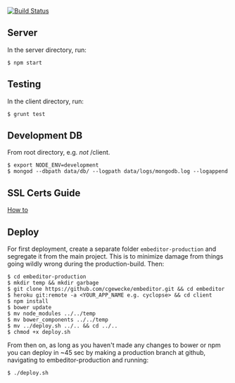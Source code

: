 [![Build Status](https://travis-ci.org/cgewecke/embeditor.svg?branch=master)](https://travis-ci.org/cgewecke/embeditor)

## Server
In the server directory, run:
```
$ npm start
```

## Testing
In the client directory, run:
```
$ grunt test
```

## Development DB 
From root directory, e.g. *not* /client.
```
$ export NODE_ENV=development
$ mongod --dbpath data/db/ --logpath data/logs/mongodb.log --logappend
```

## SSL Certs Guide
[How to](http://www.joshwright.com/tips/setup-a-godaddy-ssl-certificate-on-heroku)

## Deploy 

For first deployment, create a separate folder ```embeditor-production``` and segregate it from the main project. This is to minimize damage from things going wildly wrong during the production-build. Then:
```
$ cd embeditor-production
$ mkdir temp && mkdir garbage
$ git clone https://github.com/cgewecke/embeditor.git && cd embeditor
$ heroku git:remote -a <YOUR_APP_NAME e.g. cyclopse> && cd client
$ npm install
$ bower update
$ mv node_modules ../../temp
$ mv bower_components ../../temp
$ mv ../deploy.sh ../.. && cd ../..
$ chmod +x deploy.sh
```

From then on, as long as you haven't made any changes to bower or npm you can deploy in ~45 sec by making a production branch at github, navigating to embeditor-production and running: 
``` 
$ ./deploy.sh
```
